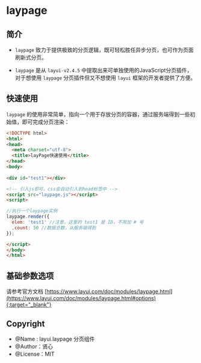# laypage

## 简介

- `laypage` 致力于提供极致的分页逻辑，既可轻松胜任异步分页，也可作为页面刷新式分页。

- `laypage` 是从 `layui-v2.4.5` 中提取出来可单独使用的JavaScript分页插件，对于想使用 `laypage` 分页插件但又不想使用 `layui` 框架的开发者提供了方便。

## 快速使用

`laypage` 的使用非常简单，指向一个用于存放分页的容器，通过服务端得到一些初始值，即可完成分页渲染：

```html
<!DOCTYPE html>
<html>
<head>
  <meta charset="utf-8">
  <title>layPage快速使用</title>
</head>
<body>
 
<div id="test1"></div>

<!-- 引入js即可，css会自动引入到head标签中 -->
<script src="laypage.js"></script>
<script>

//执行一个laypage实例
laypage.render({
  elem: 'test1' //注意，这里的 test1 是 ID，不用加 # 号
  ,count: 50 //数据总数，从服务端得到
});

</script>
</body>
</html>
```

## 基础参数选项

请参考官方文档 [https://www.layui.com/doc/modules/laypage.html](https://www.layui.com/doc/modules/laypage.html#options){:target="_blank"}

## Copyright

- @Name : layui.laypage 分页组件
- @Author：贤心
- @License：MIT
